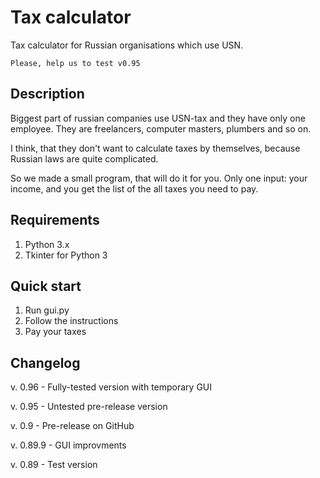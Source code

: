 # Tax calculator
Tax calculator for Russian organisations which use USN.

`Please, help us to test v0.95` 
## Description
Biggest part of russian companies use USN-tax and they have only one employee. They are freelancers, computer masters, plumbers and so on.

I think, that they don't want to calculate taxes by themselves, because Russian laws are quite complicated.

So we made a small program, that will do it for you. Only one input: your income, and you get the list of the all taxes you need to pay.
## Requirements
1. Python 3.x
2. Tkinter for Python 3
## Quick start
1. Run gui.py
2. Follow the instructions
3. Pay your taxes

## Changelog
v. 0.96 - Fully-tested version with temporary GUI

v. 0.95 - Untested pre-release version

v. 0.9 - Pre-release on GitHub

v. 0.89.9 - GUI improvments

v. 0.89 - Test version
